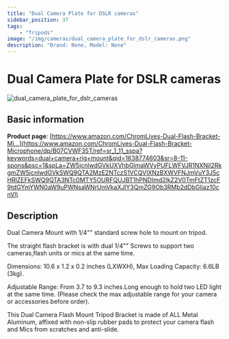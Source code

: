 ```yaml
---
title: "Dual Camera Plate for DSLR cameras"
sidebar_position: 37
tags:
    - "Tripods"
image: "/img/cameras/dual_camera_plate_for_dslr_cameras.png"
description: "Brand: None, Model: None"
---
```

# Dual Camera Plate for DSLR cameras

![dual_camera_plate_for_dslr_cameras](/img/cameras/dual_camera_plate_for_dslr_cameras.png)

## Basic information

**Product page**: [https://www.amazon.com/ChromLives-Dual-Flash-Bracket-Mi...](https://www.amazon.com/ChromLives-Dual-Flash-Bracket-Microphone/dp/B07CVWF35T/ref=sr_1_11_sspa?keywords=dual+camera+rig+mount&qid=1638774603&sr=8-11-spons&psc=1&spLa=ZW5jcnlwdGVkUXVhbGlmaWVyPUFLWFVJR1NXNjI2RkgmZW5jcnlwdGVkSWQ9QTA2MzE2NTczS1VCQVlXNzBXWVFNJmVuY3J5cHRlZEFkSWQ9QTA3NTc0MTY5OURFQUJBT1hPNDImd2lkZ2V0TmFtZT1zcF9tdGYmYWN0aW9uPWNsaWNrUmVkaXJlY3QmZG9Ob3RMb2dDbGljaz10cnVl)

## Description

Dual Camera Mount with 1/4"" standard screw hole to mount on tripod\.

 The straight flash bracket is with dual 1/4"" Screws to support two cameras,flash units or mics at the same time\.

 Dimensions: 10\.6 x 1\.2 x 0\.2 inches \(LXWXH\), Max Loading Capacity: 6\.6LB \(3kg\)\.

 Adjustable Range: From 3\.7 to 9\.3 inches\.Long enough to hold two LED light at the same time\. \(Please check the max adjustable range for your camera or accessories before order\)\.

 This Dual Camera Flash Mount Tripod Bracket is made of ALL Metal Aluminum, affixed with non\-slip rubber pads to protect your camera flash and Mics from scratches and anti\-slide\.

